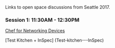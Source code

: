 Links to open space discussions from Seattle 2017.

### Session 1: 11:30AM - 12:30PM

[Chef for Networking Devices](Chef-for-Networking-Devices)

[Test Kitchen + InSpec] (Test-kitchen---InSpec)